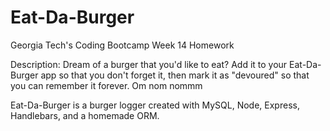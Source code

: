 # Eat-Da-Burger

Georgia Tech's Coding Bootcamp Week 14 Homework

Description:
Dream of a burger that you'd like to eat?  Add it to your Eat-Da-Burger app so that you don't forget it, then mark it as "devoured" so that you can remember it forever. Om nom nommm

Eat-Da-Burger is a burger logger created with MySQL, Node, Express, Handlebars, and a homemade ORM.
